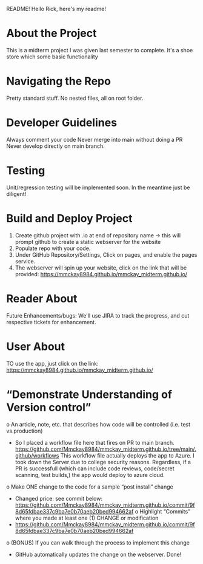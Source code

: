 README!
Hello Rick, here's my readme!

# About the Project
This is a midterm project I was given last semester to complete. It's a shoe store which some basic functionality

# Navigating the Repo
Pretty standard stuff. No nested files, all on root folder. 


# Developer Guidelines
Always comment your code
Never merge into main without doing a PR
Never develop directly on main branch.

# Testing
Unit/regression testing will be implemented soon. In the meantime just be diligent! 

# Build and Deploy Project
1. Create github project with .io at end of repository name -> this will prompt github to create a static webserver for the website
2. Populate repo with your code. 
3. Under GitHub Repository/Settings, Click on pages, and enable the pages service.
4. The webserver will spin up your website, click on the link that will be provided: https://mmckay8984.github.io/mmckay_midterm.github.io/

# Reader About
Future Enhancements/bugs:
We'll use JIRA to track the progress, and cut respective tickets for enhancement.

# User About
TO use the app, just click on the link: https://mmckay8984.github.io/mmckay_midterm.github.io/

#  “Demonstrate Understanding of Version control”
o An article, note, etc. that describes how code will be controlled (i.e. test vs.production)

- So I placed a workflow file here that fires on PR to main branch. https://github.com/Mmckay8984/mmckay_midterm.github.io/tree/main/.github/workflows
This workflow file actually deploys the app to Azure. I took down the Server due to college security reasons. Regardless, if a PR is successfull (which can include
code reviews, code/secret scanning, test builds,) the app would deploy to azure cloud.

o Make ONE change to the code for a sample “post install” change
- Changed price: see commit below:
https://github.com/Mmckay8984/mmckay_midterm.github.io/commit/9f8d65fdbae337c9ba7e0b70aeb20bed994662af
o Highlight “Commits” where you made at least one (1) CHANGE or modification
- https://github.com/Mmckay8984/mmckay_midterm.github.io/commit/9f8d65fdbae337c9ba7e0b70aeb20bed994662af

o (BONUS) If you can walk through the process to implement this change
- GitHub automatically updates the change on the webserver. Done!



